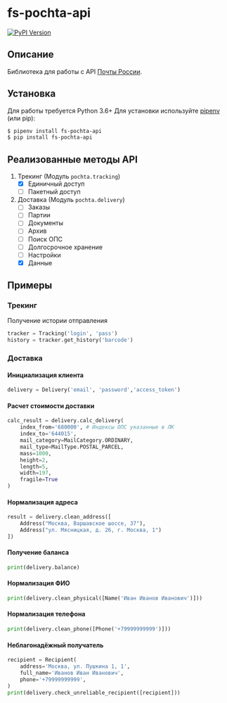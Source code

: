 fs-pochta-api
==========

[![PyPI Version](https://img.shields.io/pypi/v/fs-pochta-api.svg)](https://pypi.python.org/pypi/fs-pochta-api)

Описание
------------
Библиотека для работы с API [Почты России](https://www.pochta.ru/support/business/api).

Установка
------------
Для работы требуется Python 3.6+
Для установки используйте [pipenv](http://pipenv.org/) (или pip):

```bash
$ pipenv install fs-pochta-api
$ pip install fs-pochta-api
```

Реализованные методы API
-----------
1. Трекинг (Модуль `pochta.tracking`)
    * [x] Единичный доступ
    * [ ] Пакетный доступ 
2. Доставка (Модуль `pochta.delivery`)
    * [ ] Заказы
    * [ ] Партии
    * [ ] Документы
    * [ ] Архив
    * [ ] Поиск ОПС
    * [ ] Долгосрочное хранение
    * [ ] Настройки
    * [x] Данные
    
Примеры
-------------
### Трекинг
Получение истории отправления
```python
tracker = Tracking('login', 'pass')
history = tracker.get_history('barcode')
```

### Доставка
#### Инициализация клиента
```python
delivery = Delivery('email', 'password','access_token')
```

#### Расчет стоимости доставки
```python
calc_result = delivery.calc_delivery(
    index_from='680000', # Индексы ОПС указанные в ЛК
    index_to='644015',
    mail_category=MailCategory.ORDINARY,
    mail_type=MailType.POSTAL_PARCEL,
    mass=1000,
    height=2,
    length=5,
    width=197,
    fragile=True
)
```

#### Нормализация адреса
```python
result = delivery.clean_address([
    Address("Москва, Варшавское шоссе, 37"),
    Address("ул. Мясницкая, д. 26, г. Москва, 1")
])
```

#### Получение баланса
```python
print(delivery.balance)
```

#### Нормализация ФИО
```python
print(delivery.clean_physical([Name('Иван Иванов Иванович')]))
```

#### Нормализация телефона
```python
print(delivery.clean_phone([Phone('+79999999999')]))
```

#### Неблагонадёжный получатель
```python
recipient = Recipient(
    address='Москва, ул. Пушкина 1, 1', 
    full_name='Иванов Иван Иванович', 
    phone='+79999999999',
)
print(delivery.check_unreliable_recipient([recipient]))
```